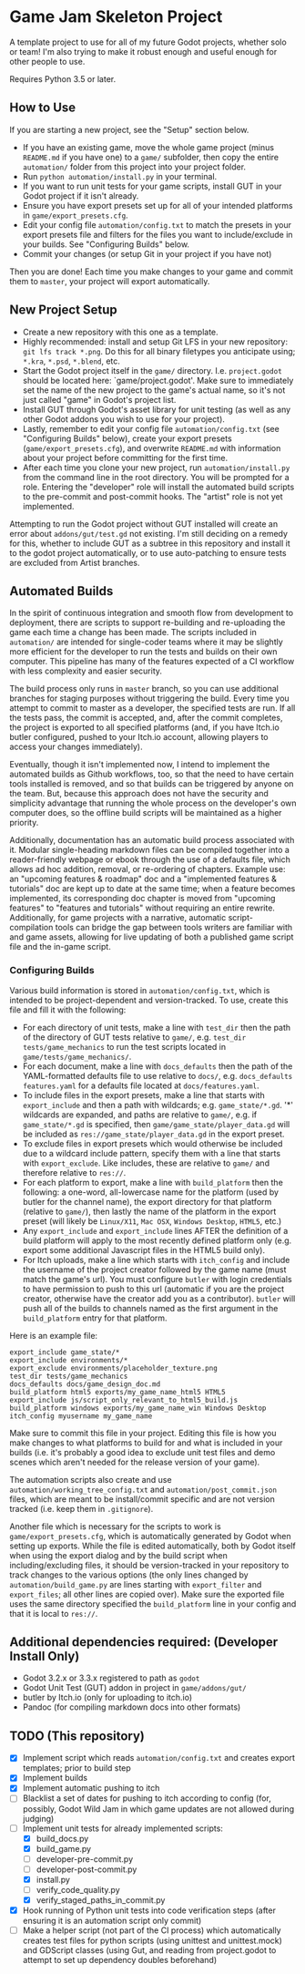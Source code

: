 # Game Jam Skeleton Project

A template project to use for all of my future Godot projects, whether solo or team! I'm also trying to make it robust enough and useful enough for other people to use.

Requires Python 3.5 or later.

## How to Use

If you are starting a new project, see the "Setup" section below.

* If you have an existing game, move the whole game project (minus `README.md` if you have one) to a `game/` subfolder, then copy the entire `automation/` folder from this project into your project folder.
* Run `python automation/install.py` in your terminal.
* If you want to run unit tests for your game scripts, install GUT in your Godot project if it isn't already.
* Ensure you have export presets set up for all of your intended platforms in `game/export_presets.cfg`.
* Edit your config file `automation/config.txt` to match the presets in your export presets file and filters for the files you want to include/exclude in your builds. See "Configuring Builds" below.
* Commit your changes (or setup Git in your project if you have not)

Then you are done! Each time you make changes to your game and commit them to `master`, your project will export automatically.

## New Project Setup

* Create a new repository with this one as a template.
* Highly recommended: install and setup Git LFS in your new repository: `git lfs track *.png`. Do this for all binary filetypes you anticipate using; `*.kra`, `*.psd`, `*.blend`, etc.
* Start the Godot project itself in the `game/` directory. I.e. `project.godot` should be located here: `game/project.godot'. Make sure to immediately set the name of the new project to the game's actual name, so it's not just called "game" in Godot's project list.
* Install GUT through Godot's asset library for unit testing (as well as any other Godot addons you wish to use for your project).
* Lastly, remember to edit your config file `automation/config.txt` (see "Configuring Builds" below), create your export presets (`game/export_presets.cfg`), and overwrite `README.md` with information about your project before committing for the first time.
* After each time you clone your new project, run `automation/install.py` from the command line in the root directory. You will be prompted for a role. Entering the "developer" role will install the automated build scripts to the pre-commit and post-commit hooks. The "artist" role is not yet implemented.

Attempting to run the Godot project without GUT installed will create an error about `addons/gut/test.gd` not existing. I'm still deciding on a remedy for this, whether to include GUT as a subtree in this repository and install it to the godot project automatically, or to use auto-patching to ensure tests are excluded from Artist branches.

## Automated Builds

In the spirit of continuous integration and smooth flow from development to deployment, there are scripts to support re-building and re-uploading the game each time a change has been made. The scripts included in `automation/` are intended for single-coder teams where it may be slightly more efficient for the developer to run the tests and builds on their own computer. This pipeline has many of the features expected of a CI workflow with less complexity and easier security.

The build process only runs in `master` branch, so you can use additional branches for staging purposes without triggering the build. Every time you attempt to commit to master as a developer, the specified tests are run. If all the tests pass, the commit is accepted, and, after the commit completes, the project is exported to all specified platforms (and, if you have Itch.io butler configured, pushed to your Itch.io account, allowing players to access your changes immediately).

Eventually, though it isn't implemented now, I intend to implement the automated builds as Github workflows, too, so that the need to have certain tools installed is removed, and so that builds can be triggered by anyone on the team. But, because this approach does not have the security and simplicity advantage that running the whole process on the developer's own computer does, so the offline build scripts will be maintained as a higher priority.

Additionally, documentation has an automatic build process associated with it. Modular single-heading markdown files can be compiled together into a reader-friendly webpage or ebook through the use of a defaults file, which allows ad hoc addition, removal, or re-ordering of chapters. Example use: an "upcoming features & roadmap" doc and a "implemented features & tutorials" doc are kept up to date at the same time; when a feature becomes implemented, its corresponding doc chapter is moved from "upcoming features" to "features and tutorials" without requiring an entire rewrite. Additionally, for game projects with a narrative, automatic script-compilation tools can bridge the gap between tools writers are familiar with and game assets, allowing for live updating of both a published game script file and the in-game script.

### Configuring Builds

Various build information is stored in `automation/config.txt`, which is intended to be project-dependent and version-tracked. To use, create this file and fill it with the following:

* For each directory of unit tests, make a line with `test_dir` then the path of the directory of GUT tests relative to `game/`, e.g. `test_dir tests/game_mechanics` to run the test scripts located in `game/tests/game_mechanics/`.
* For each document, make a line with `docs_defaults` then the path of the YAML-formatted defaults file to use relative to `docs/`, e.g. `docs_defaults features.yaml` for a defaults file located at `docs/features.yaml`.
* To include files in the export presets, make a line that starts with `export_include` and then a path with wildcards; e.g. `game_state/*.gd`. '*' wildcards are expanded, and paths are relative to `game/`, e.g. if `game_state/*.gd` is specified, then `game/game_state/player_data.gd` will be included as `res://game_state/player_data.gd` in the export preset.
* To exclude files in export presets which would otherwise be included due to a wildcard include pattern, specify them with a line that starts with `export_exclude`. Like includes, these are relative to `game/` and therefore relative to `res://`.
* For each platform to export, make a line with `build_platform` then the following: a one-word, all-lowercase name for the platform (used by butler for the channel name), the export directory for that platform (relative to `game/`), then lastly the name of the platform in the export preset (will likely be `Linux/X11`, `Mac OSX`, `Windows Desktop`, `HTML5`, etc.)
* Any `export_include` and `export_include` lines AFTER the definition of a build platform will apply to the most recently defined platform only (e.g. export some additional Javascript files in the HTML5 build only).
* For Itch uploads, make a line which starts with `itch_config` and include the username of the project creator followed by the game name (must match the game's url). You must configure `butler` with login credentials to have permission to push to this url (automatic if you are the project creator, otherwise have the creator add you as a contributor). `butler` will push all of the builds to channels named as the first argument in the `build_platform` entry for that platform.

Here is an example file:
```
export_include game_state/*
export_include environments/*
export_exclude environments/placeholder_texture.png
test_dir tests/game_mechanics
docs_defaults docs/game_design_doc.md
build_platform html5 exports/my_game_name_html5 HTML5
export_include js/script_only_relevant_to_html5_build.js
build_platform windows exports/my_game_name_win Windows Desktop
itch_config myusername my_game_name
```

Make sure to commit this file in your project. Editing this file is how you make changes to what platforms to build for and what is included in your builds (i.e. it's probably a good idea to exclude unit test files and demo scenes which aren't needed for the release version of your game).

The automation scripts also create and use `automation/working_tree_config.txt` and `automation/post_commit.json` files, which are meant to be install/commit specific and are not version tracked (i.e. keep them in `.gitignore`).

Another file which is necessary for the scripts to work is `game/export_presets.cfg`, which is automatically generated by Godot when setting up exports. While the file is edited automatically, both by Godot itself when using the export dialog and by the build script when including/excluding files, it should be version-tracked in your repository to track changes to the various options (the only lines changed by `automation/build_game.py` are lines starting with `export_filter` and `export_files`; all other lines are copied over). Make sure the exported file uses the same directory specified the `build_platform` line in your config and that it is local to `res://`.

## Additional dependencies required: (Developer Install Only)

* Godot 3.2.x or 3.3.x registered to path as `godot`
* Godot Unit Test (GUT) addon in project in `game/addons/gut/`
* butler by Itch.io (only for uploading to itch.io)
* Pandoc (for compiling markdown docs into other formats)

## TODO (This repository)

* [x] Implement script which reads `automation/config.txt` and creates export templates; prior to build step
* [x] Implement builds
* [x] Implement automatic pushing to itch
* [ ] Blacklist a set of dates for pushing to itch according to config (for, possibly, Godot Wild Jam in which game updates are not allowed during judging)
* [ ] Implement unit tests for already implemented scripts:
	* [x] build_docs.py
	* [x] build_game.py
	* [ ] developer-pre-commit.py
	* [ ] developer-post-commit.py
	* [x] install.py
	* [ ] verify_code_quality.py
	* [x] verify_staged_paths_in_commit.py
* [x] Hook running of Python unit tests into code verification steps (after ensuring it is an automation script only commit)
* [ ] Make a helper script (not part of the CI process) which automatically creates test files for python scripts (using unittest and unittest.mock) and GDScript classes (using Gut, and reading from project.godot to attempt to set up dependency doubles beforehand)
